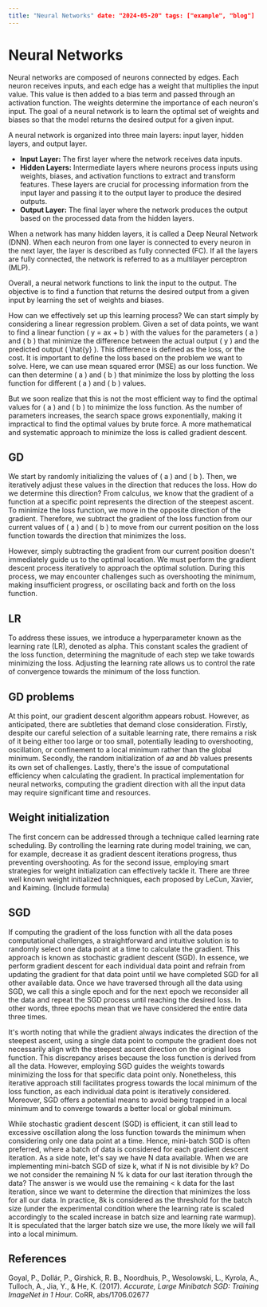 ```yaml
---
title: "Neural Networks" date: "2024-05-20" tags: ["example", "blog"] 
---
```




# Neural Networks

Neural networks are composed of neurons connected by edges. Each neuron receives inputs, and each edge has a weight that multiplies the input value. This value is then added to a bias term and passed through an activation function. The weights determine the importance of each neuron's input. The goal of a neural network is to learn the optimal set of weights and biases so that the model returns the desired output for a given input.

A neural network is organized into three main layers: input layer, hidden layers, and output layer.

- **Input Layer:** The first layer where the network receives data inputs.
- **Hidden Layers:** Intermediate layers where neurons process inputs using weights, biases, and activation functions to extract and transform features. These layers are crucial for processing information from the input layer and passing it to the output layer to produce the desired outputs.
- **Output Layer:** The final layer where the network produces the output based on the processed data from the hidden layers.

When a network has many hidden layers, it is called a Deep Neural Network (DNN). When each neuron from one layer is connected to every neuron in the next layer, the layer is described as fully connected (FC). If all the layers are fully connected, the network is referred to as a multilayer perceptron (MLP).

Overall, a neural network functions to link the input to the output. The objective is to find a function that returns the desired output from a given input by learning the set of weights and biases.

How can we effectively set up this learning process? We can start simply by considering a linear regression problem. Given a set of data points, we want to find a linear function \( y = ax + b \) with the values for the parameters \( a \) and \( b \) that minimize the difference between the actual output \( y \) and the predicted output \( \hat{y} \). This difference is defined as the loss, or the cost. It is important to define the loss based on the problem we want to solve. Here, we can use mean squared error (MSE) as our loss function. We can then determine \( a \) and \( b \) that minimize the loss by plotting the loss function for different \( a \) and \( b \) values.

But we soon realize that this is not the most efficient way to find the optimal values for \( a \) and \( b \) to minimize the loss function. As the number of parameters increases, the search space grows exponentially, making it impractical to find the optimal values by brute force. A more mathematical and systematic approach to minimize the loss is called gradient descent.

## GD

We start by randomly initializing the values of \( a \) and \( b \). Then, we iteratively adjust these values in the direction that reduces the loss. How do we determine this direction? From calculus, we know that the gradient of a function at a specific point represents the direction of the steepest ascent. To minimize the loss function, we move in the opposite direction of the gradient. Therefore, we subtract the gradient of the loss function from our current values of \( a \) and \( b \) to move from our current position on the loss function towards the direction that minimizes the loss.

However, simply subtracting the gradient from our current position doesn't immediately guide us to the optimal location. We must perform the gradient descent process iteratively to approach the optimal solution. During this process, we may encounter challenges such as overshooting the minimum, making insufficient progress, or oscillating back and forth on the loss function.

## LR

To address these issues, we introduce a hyperparameter known as the learning rate (LR), denoted as alpha. This constant scales the gradient of the loss function, determining the magnitude of each step we take towards minimizing the loss. Adjusting the learning rate allows us to control the rate of convergence towards the minimum of the loss function.

## GD problems

At this point, our gradient descent algorithm appears robust. However, as anticipated, there are subtleties that demand close consideration. Firstly, despite our careful selection of a suitable learning rate, there remains a risk of it being either too large or too small, potentially leading to overshooting, oscillation, or confinement to a local minimum rather than the global minimum. Secondly, the random initialization of 𝑎*a* and 𝑏*b* values presents its own set of challenges. Lastly, there's the issue of computational efficiency when calculating the gradient. In practical implementation for neural networks, computing the gradient direction with all the input data may require significant time and resources.

## Weight initialization

The first concern can be addressed through a technique called learning rate scheduling. By controlling the learning rate during model training, we can, for example, decrease it as gradient descent iterations progress, thus preventing overshooting. As for the second issue, employing smart strategies for weight initialization can effectively tackle it. There are three well known weight initialized techniques, each proposed by LeCun, Xavier, and Kaiming. (Include formula)

## SGD

If computing the gradient of the loss function with all the data poses computational challenges, a straightforward and intuitive solution is to randomly select one data point at a time to calculate the gradient. This approach is known as stochastic gradient descent (SGD). In essence, we perform gradient descent for each individual data point and refrain from updating the gradient for that data point until we have completed SGD for all other available data. Once we have traversed through all the data using SGD, we call this a single epoch and for the next epoch we reconsider all the data and repeat the SGD process until reaching the desired loss. In other words, three epochs mean that we have considered the entire data three times.

It's worth noting that while the gradient always indicates the direction of the steepest ascent, using a single data point to compute the gradient does not necessarily align with the steepest ascent direction on the original loss function. This discrepancy arises because the loss function is derived from all the data. However, employing SGD guides the weights towards minimizing the loss for that specific data point only. Nonetheless, this iterative approach still facilitates progress towards the local minimum of the loss function, as each individual data point is iteratively considered. Moreover, SGD offers a potential means to avoid being trapped in a local minimum and to converge towards a better local or global minimum.

While stochastic gradient descent (SGD) is efficient, it can still lead to excessive oscillation along the loss function towards the minimum when considering only one data point at a time. Hence, mini-batch SGD is often preferred, where a batch of data is considered for each gradient descent iteration. As a side note, let's say we have N data available. When we are implementing mini-batch SGD of size k, what if N is not divisible by k? Do we not consider the remaining N % k data for our last iteration through the data? The answer is we would use the remaining < k data for the last iteration, since we want to determine the direction that minimizes the loss for all our data. In practice, 8k is considered as the threshold for the batch size (under the experimental condition where the learning rate is scaled accordingly to the scaled increase in batch size and learning rate warmup). It is speculated that the larger batch size we use, the more likely we will fall into a local minimum.

## References

Goyal, P., Dollár, P., Girshick, R. B., Noordhuis, P., Wesolowski, L., Kyrola, A., Tulloch, A., Jia, Y., & He, K. (2017). *Accurate, Large Minibatch SGD: Training ImageNet in 1 Hour.* CoRR, abs/1706.02677